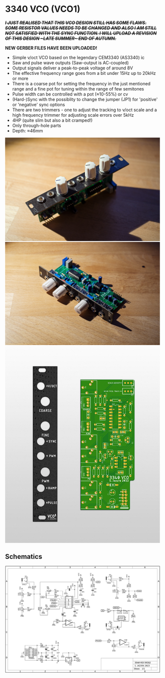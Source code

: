 # 3340 VCO (VCO1)

~~**_I JUST REALISED THAT THIS VCO DESIGN STILL HAS SOME FLAWS. SOME RESISTOR VALUES NEEDS TO BE CHANGED AND ALSO I AM STILL NOT SATISFIED WITH THE SYNC FUNCTION. I WILL UPLOAD A REVISION OF THIS DESIGN ~LATE SUMMER~ END OF AUTUMN._**~~ 

**NEW GERBER FILES HAVE BEEN UPLOADED!**

* Simple v/oct VCO based on the legendary CEM3340 (AS3340) ic
* Saw and pulse wave outputs (Saw-output is AC-coupled)
* Output signals deliver a peak-to-peak voltage of around 8V 
* The effective frequency range goes from a bit under 15Hz up to 20kHz or more
* There is a coarse pot for setting the frequency in the just mentioned range and a fine pot for tuning within the range of few semitones
* Pulse width can be controlled with a pot (≈10-55%) or cv
* (Hard-)Sync with the possiblity to change the jumper (JP1) for 'positive' or 'negative' sync options 
* There are two trimmers - one to adjust the tracking to v/oct scale and a high frequency trimmer for adjusting scale errors over 5kHz
* 4HP (quite slim but also a bit cramped!)
* Only through-hole parts
* Depth: ≈46mm

![VCO](https://github.com/diysynth/EURORACK-MODULES/blob/main/3340%20VCO%20(4HP)/VCO3340_1.jpg)
![VCO](https://github.com/diysynth/EURORACK-MODULES/blob/main/3340%20VCO%20(4HP)/VCO3340_2.jpg)
![Render](https://github.com/diysynth/EURORACK-MODULES/blob/main/3340%20VCO%20(4HP)/3340_VCO_PanelPcb.png)

## Schematics

![Schematics](https://github.com/diysynth/EURORACK-MODULES/blob/main/3340%20VCO%20(4HP)/3340_VCO_schematic.png)
